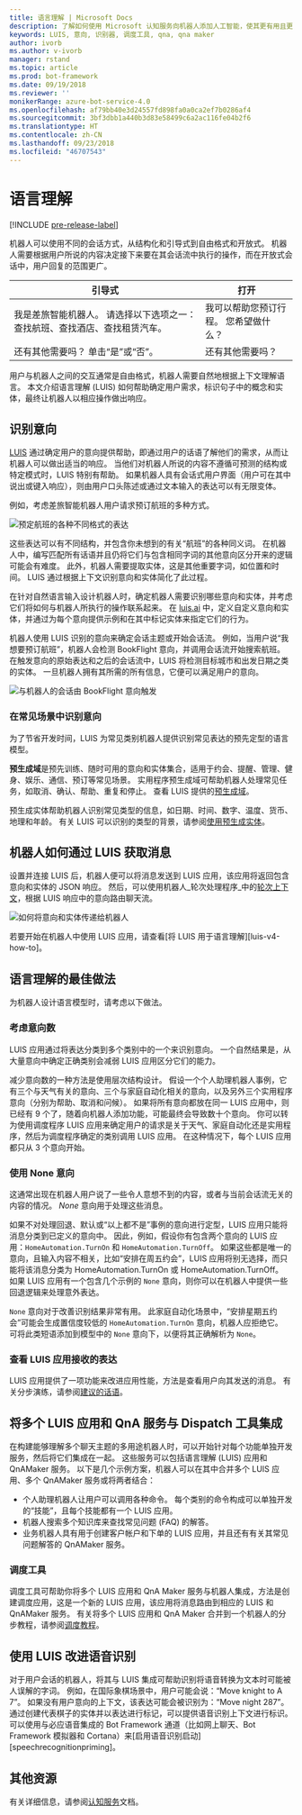 ```yaml
---
title: 语言理解 | Microsoft Docs
description: 了解如何使用 Microsoft 认知服务向机器人添加人工智能，使其更有用且更具吸引力。
keywords: LUIS, 意向, 识别器, 调度工具, qna, qna maker
author: ivorb
ms.author: v-ivorb
manager: rstand
ms.topic: article
ms.prod: bot-framework
ms.date: 09/19/2018
ms.reviewer: ''
monikerRange: azure-bot-service-4.0
ms.openlocfilehash: af79bb40e3d24557fd898fa0a0ca2ef7b0286af4
ms.sourcegitcommit: 3bf3dbb1a440b3d83e58499c6a2ac116fe04b2f6
ms.translationtype: HT
ms.contentlocale: zh-CN
ms.lasthandoff: 09/23/2018
ms.locfileid: "46707543"
---
```

# <a name="language-understanding"></a>语言理解

[!INCLUDE [pre-release-label](../includes/pre-release-label.md)]

机器人可以使用不同的会话方式，从结构化和引导式到自由格式和开放式。 机器人需要根据用户所说的内容决定接下来要在其会话流中执行的操作，而在开放式会话中，用户回复的范围更广。

| 引导式 | 打开 |
|------|------|
| 我是差旅智能机器人。 请选择以下选项之一：查找航班、查找酒店、查找租赁汽车。 | 我可以帮助您预订行程。 您希望做什么？ |
| 还有其他需要吗？ 单击“是”或“否”。 | 还有其他需要吗？ |

用户与机器人之间的交互通常是自由格式，机器人需要自然地根据上下文理解语言。 本文介绍语言理解 (LUIS) 如何帮助确定用户需求，标识句子中的概念和实体，最终让机器人以相应操作做出响应。

## <a name="recognize-intent"></a>识别意向

[LUIS](https://docs.microsoft.com/en-us/azure/cognitive-services/luis/home) 通过确定用户的意向提供帮助，即通过用户的话语了解他们的需求，从而让机器人可以做出适当的响应。 当他们对机器人所说的内容不遵循可预测的结构或特定模式时，LUIS 特别有帮助。 如果机器人具有会话式用户界面（用户可在其中说出或键入响应），则由用户口头陈述或通过文本输入的表达可以有无限变体。

例如，考虑差旅智能机器人用户请求预订航班的多种方式。

![预定航班的各种不同格式的表达](media/cognitive-services-add-bot-language/cognitive-services-luis-utterances.png)

这些表达可以有不同结构，并包含你未想到的有关“航班”的各种同义词。 在机器人中，编写匹配所有话语并且仍将它们与包含相同字词的其他意向区分开来的逻辑可能会有难度。 此外，机器人需要提取实体，这是其他重要字词，如位置和时间。 LUIS 通过根据上下文识别意向和实体简化了此过程。

在针对自然语言输入设计机器人时，确定机器人需要识别哪些意向和实体，并考虑它们将如何与机器人所执行的操作联系起来。 在 [luis.ai](https://www.luis.ai) 中，定义自定义意向和实体，并通过为每个意向提供示例和在其中标记实体来指定它们的行为。

机器人使用 LUIS 识别的意向来确定会话主题或开始会话流。 例如，当用户说“我想要预订航班”，机器人会检测 BookFlight 意向，并调用会话流开始搜索航班。 在触发意向的原始表达和之后的会话流中，LUIS 将检测目标城市和出发日期之类的实体。 一旦机器人拥有其所需的所有信息，它便可以满足用户的意向。

![与机器人的会话由 BookFlight 意向触发](media/cognitive-services-add-bot-language/cognitive-services-luis-conversation-high-level.png)

### <a name="recognize-intent-in-common-scenarios"></a>在常见场景中识别意向

为了节省开发时间，LUIS 为常见类别机器人提供识别常见表达的预先定型的语言模型。 

**预生成域**是预先训练、随时可用的意向和实体集合，适用于约会、提醒、管理、健身、娱乐、通信、预订等常见场景。 实用程序预生成域可帮助机器人处理常见任务，如取消、确认、帮助、重复和停止。 查看 LUIS 提供的[预生成域](https://docs.microsoft.com/en-us/azure/cognitive-services/LUIS/luis-how-to-use-prebuilt-domains)。

预生成实体帮助机器人识别常见类型的信息，如日期、时间、数字、温度、货币、地理和年龄。 有关 LUIS 可以识别的类型的背景，请参阅[使用预生成实体](https://docs.microsoft.com/en-us/azure/cognitive-services/LUIS/pre-builtentities)。

## <a name="how-your-bot-gets-messages-from-luis"></a>机器人如何通过 LUIS 获取消息

设置并连接 LUIS 后，机器人便可以将消息发送到 LUIS 应用，该应用将返回包含意向和实体的 JSON 响应。 然后，可以使用机器人_轮次处理程序_中的[轮次上下文](bot-builder-concept-activity-processing.md#turn-context)，根据 LUIS 响应中的意向路由聊天流。 

![如何将意向和实体传递给机器人](./media/cognitive-services-add-bot-language/cognitive-services-luis-message-flow-bot-code.png)

若要开始在机器人中使用 LUIS 应用，请查看[将 LUIS 用于语言理解][luis-v4-how-to]。

## <a name="best-practices-for-language-understanding"></a>语言理解的最佳做法

为机器人设计语言模型时，请考虑以下做法。

### <a name="consider-the-number-of-intents"></a>考虑意向数

LUIS 应用通过将表达分类到多个类别中的一个来识别意向。 一个自然结果是，从大量意向中确定正确类别会减弱 LUIS 应用区分它们的能力。

减少意向数的一种方法是使用层次结构设计。 假设一个个人助理机器人事例，它有三个与天气有关的意向、三个与家庭自动化相关的意向，以及另外三个实用程序意向（分别为帮助、取消和问候）。 如果将所有意向都放在同一 LUIS 应用中，则已经有 9 个了，随着向机器人添加功能，可能最终会导致数十个意向。 你可以转为使用调度程序 LUIS 应用来确定用户的请求是关于天气、家庭自动化还是实用程序，然后为调度程序确定的类别调用 LUIS 应用。 在这种情况下，每个 LUIS 应用都只从 3 个意向开始。

### <a name="use-a-none-intent"></a>使用 None 意向

这通常出现在机器人用户说了一些令人意想不到的内容，或者与当前会话流无关的内容的情况。 _None_ 意向用于处理这些消息。

如果不对处理回退、默认或“以上都不是”事例的意向进行定型，LUIS 应用只能将消息分类到已定义的意向中。 因此，例如，假设你有包含两个意向的 LUIS 应用：`HomeAutomation.TurnOn` 和 `HomeAutomation.TurnOff`。 如果这些都是唯一的意向，且输入内容不相关，比如“安排在周五约会”，LUIS 应用将别无选择，而只能将该消息分类为 HomeAutomation.TurnOn 或 HomeAutomation.TurnOff。 如果 LUIS 应用有一个包含几个示例的 `None` 意向，则你可以在机器人中提供一些回退逻辑来处理意外表达。

`None` 意向对于改善识别结果非常有用。 此家庭自动化场景中，“安排星期五约会”可能会生成置信度较低的 `HomeAutomation.TurnOn` 意向，机器人应拒绝它。 可将此类短语添加到模型中的 `None` 意向下，以便将其正确解析为 `None`。

### <a name="review-the-utterances-that-luis-app-receives"></a>查看 LUIS 应用接收的表达

LUIS 应用提供了一项功能来改进应用性能，方法是查看用户向其发送的消息。 有关分步演练，请参阅[建议的话语](https://docs.microsoft.com/azure/cognitive-services/LUIS/label-suggested-utterances)。


## <a name="integrate-multiple-luis-apps-and-qna-services-with-the-dispatch-tool"></a>将多个 LUIS 应用和 QnA 服务与 Dispatch 工具集成

在构建能够理解多个聊天主题的多用途机器人时，可以开始针对每个功能单独开发服务，然后将它们集成在一起。 这些服务可以包括语言理解 (LUIS) 应用和 QnAMaker 服务。 以下是几个示例方案，机器人可以在其中合并多个 LUIS 应用、多个 QnAMaker 服务或将两者结合：

* 个人助理机器人让用户可以调用各种命令。 每个类别的命令构成可以单独开发的“技能”，且每个技能都有一个 LUIS 应用。
* 机器人搜索多个知识库来查找常见问题 (FAQ) 的解答。
* 业务机器人具有用于创建客户帐户和下单的 LUIS 应用，并且还有有关其常见问题解答的 QnAMaker 服务。  

### <a name="the-dispatch-tool"></a>调度工具

调度工具可帮助你将多个 LUIS 应用和 QnA Maker 服务与机器人集成，方法是创建调度应用，这是一个新的 LUIS 应用，该应用将消息路由到相应的 LUIS 和 QnAMaker 服务。 有关将多个 LUIS 应用和 QnA Maker 合并到一个机器人的分步教程，请参阅[调度教程](./bot-builder-tutorial-dispatch.md)。

## <a name="use-luis-to-improve-speech-recognition"></a>使用 LUIS 改进语音识别

对于用户会话的机器人，将其与 LUIS 集成可帮助识别将语音转换为文本时可能被人误解的字词。  例如，在国际象棋场景中，用户可能会说：“Move knight to A 7”。 如果没有用户意向的上下文，该表达可能会被识别为：“Move night 287”。 通过创建代表棋子的实体并以表达进行标记，可以提供语音识别上下文进行标识。 可以使用与必应语音集成的 Bot Framework 通道（比如网上聊天、Bot Framework 模拟器和 Cortana）来[启用语音识别启动][speechrecognitionpriming]。  

## <a name="additional-resources"></a>其他资源
有关详细信息，请参阅[认知服务](https://docs.microsoft.com/en-us/azure/cognitive-services/)文档。
